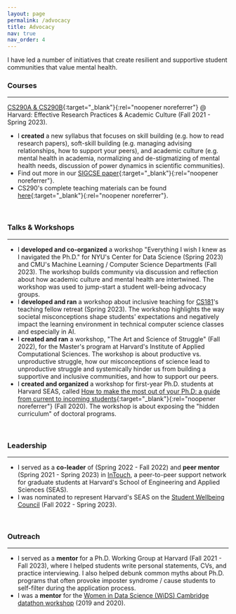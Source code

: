 ```yaml
---
layout: page
permalink: /advocacy
title: Advocacy
nav: true
nav_order: 4
---
```



I have led a number of initiatives that create resilient and supportive student communities that value mental health.


### Courses
<hr/>

[CS290A & CS290B](https://yanivyacoby.github.io/harvard-cs290/){:target="_blank"}{:rel="noopener noreferrer"} @ Harvard: Effective Research Practices & Academic Culture (Fall 2021 - Spring 2023).
* I **created** a new syllabus that focuses on skill building (e.g. how to read research papers), soft-skill building (e.g. managing advising relationships, how to support your peers), and academic culture (e.g. mental health in academia, normalizing and de-stigmatizing of mental health needs, discussion of power dynamics in scientific communities).
* Find out more in our [SIGCSE paper](https://arxiv.org/abs/2208.12650){:target="_blank"}{:rel="noopener noreferrer"}.
* CS290's complete teaching materials can be found [here](https://yanivyacoby.github.io/harvard-cs290-teaching-materials){:target="_blank"}{:rel="noopener noreferrer"}.


<br/>

### Talks & Workshops
<hr/>

* I **developed and co-organized** a workshop "Everything I wish I knew as I navigated the Ph.D." for NYU's Center for Data Science (Spring 2023) and CMU's Machine Learning / Computer Science Departments (Fall 2023). The workshop builds community via discussion and reflection about how academic culture and mental health are intertwined. The workshop was used to jump-start a student well-being advocacy groups. 
* I **developed and ran** a workshop about inclusive teaching for [CS181](https://harvard-ml-courses.github.io/cs181-web/)'s teaching fellow retreat (Spring 2023). The workshop highlights the way societal misconceptions shape students' expectations and negatively impact the learning environment in technical computer science classes and especially in AI.
* I **created and ran** a workshop, "The Art and Science of Struggle" (Fall 2022), for the Master's program at Harvard's Institute of Applied Computational Sciences. The workshop is about productive vs. unproductive struggle, how our misconceptions of science lead to unproductive struggle and systemically hinder us from building a supportive and inclusive communities, and how to support our peers.
* I **created and organized** a workshop for first-year Ph.D. students at Harvard SEAS, called [How to make the most out of your Ph.D: a guide from current to incoming students](https://yanivyacoby.github.io/a-guide-to-your-phd/guide.html){:target="_blank"}{:rel="noopener noreferrer"} (Fall 2020). The workshop is about exposing the "hidden curriculum" of doctoral programs. 


<br/>

### Leadership
<hr/>

* I served as a **co-leader** of (Spring 2022 - Fall 2022) and **peer mentor** (Spring 2021 - Spring 2023) in [InTouch](https://intouch.seas.harvard.edu/), a peer-to-peer support network for graduate students at Harvard's School of Engineering and Applied Sciences (SEAS). 
* I was nominated to represent Harvard's SEAS on the [Student Wellbeing Council](https://www.harvard.edu/wellbeing/about/) (Fall 2022 - Spring 2023). 


<br/>

### Outreach
<hr/>

* I served as a **mentor** for a Ph.D. Working Group at Harvard (Fall 2021 - Fall 2023), where I helped students write personal statements, CVs, and practice interviewing. I also helped debunk common myths about Ph.D. programs that often provoke imposter syndrome / cause students to self-filter during the application process.
* I was a **mentor** for the [Women in Data Science (WiDS) Cambridge datathon workshop](https://onefishy.github.io/wids_datathon/) (2019 and 2020). 

